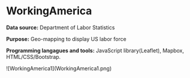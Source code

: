 # WorkingAmerica
<P><B>Data source:</b> Department of Labor Statistics<p>
<b>Purpose:</b> Geo-mapping to display US labor force<p>
<b>Programming langagues and tools:</b> JavaScript library(Leaflet), Mapbox, HTML/CSS/Bootstrap.
<P>![WorkingAmerica1](WorkingAmerica1.png)
